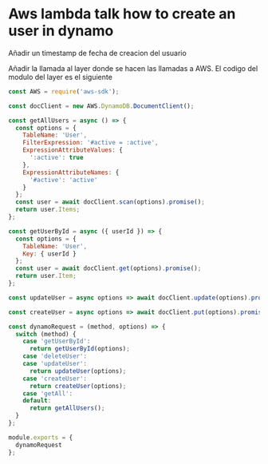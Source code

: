 # Aws lambda talk how to create an user in dynamo

Añadir un timestamp de fecha de creacion del usuario

Añadir la llamada al layer donde se hacen las llamadas a AWS. El codigo del modulo del layer es el siguiente

```js
const AWS = require('aws-sdk');

const docClient = new AWS.DynamoDB.DocumentClient();

const getAllUsers = async () => {
  const options = {
    TableName: 'User',
    FilterExpression: '#active = :active',
    ExpressionAttributeValues: {
      ':active': true
    },
    ExpressionAttributeNames: {
      '#active': 'active'
    }
  };
  const user = await docClient.scan(options).promise();
  return user.Items;
};

const getUserById = async ({ userId }) => {
  const options = {
    TableName: 'User',
    Key: { userId }
  };
  const user = await docClient.get(options).promise();
  return user.Item;
};

const updateUser = async options => await docClient.update(options).promise();

const createUser = async options => await docClient.put(options).promise();

const dynamoRequest = (method, options) => {
  switch (method) {
    case 'getUserById':
      return getUserById(options);
    case 'deleteUser':
    case 'updateUser':
      return updateUser(options);
    case 'createUser':
      return createUser(options);
    case 'getAll':
    default:
      return getAllUsers();
  }
};

module.exports = {
  dynamoRequest
};
```
